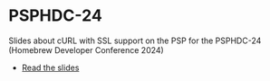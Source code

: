 # PSPHDC-24

Slides about cURL with SSL support on the PSP for the PSPHDC-24 (Homebrew Developer Conference 2024)

- [Read the slides](https://bucanero.github.io/PSPHDC-24/)
